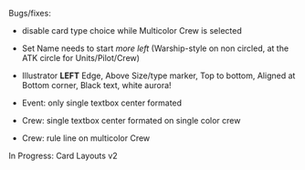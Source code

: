 Bugs/fixes:

* disable card type choice while Multicolor Crew is selected

* Set Name needs to start *more left* (Warship-style on non circled, at the ATK circle for Units/Pilot/Crew)
* Illustrator **LEFT** Edge, Above Size/type marker, Top to bottom, Aligned at Bottom corner, Black text, white aurora!
* Event: only single textbox center formated
* Crew: single textbox center formated on single color crew
* Crew: rule line on multicolor Crew

In Progress: 
Card Layouts v2
